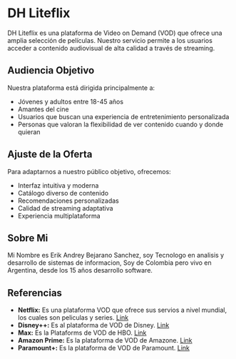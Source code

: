 # DH Liteflix
DH Liteflix es una plataforma de Video on Demand (VOD) que ofrece una amplia selección de películas. Nuestro servicio permite a los usuarios acceder a contenido audiovisual de alta calidad a través de streaming.

## Audiencia Objetivo
Nuestra plataforma está dirigida principalmente a:
- Jóvenes y adultos entre 18-45 años
- Amantes del cine
- Usuarios que buscan una experiencia de entretenimiento personalizada
- Personas que valoran la flexibilidad de ver contenido cuando y donde quieran

## Ajuste de la Oferta
Para adaptarnos a nuestro público objetivo, ofrecemos:
- Interfaz intuitiva y moderna
- Catálogo diverso de contenido
- Recomendaciones personalizadas
- Calidad de streaming adaptativa
- Experiencia multiplataforma

## Sobre Mi
Mi Nombre es Erik Andrey Bejarano Sanchez, soy Tecnologo en analisis y desarrollo de sistemas de informacion, Soy de Colombia pero vivo en Argentina, desde los 15 años desarrollo software.

## Referencias
- **Netflix:** Es una plataforma VOD que ofrece sus servios a nivel mundial, los cuales son peliculas y series. [Link](https://www.netflix.com)
- **Disney++:** Es al plataforma de VOD de Disney. [Link](https://www.disneyplus.com)
- **Max:** Es la Plataforms de VOD de HBO. [Link](https://www.max.com)
- **Amazon Prime:** Es la plataforma de VOD de Amazone. [Link](https://www.primevideo.com)
- **Paramount+:** Es la plataforma de VOD de Paramount. [Link](https://www.paramountplus.com)